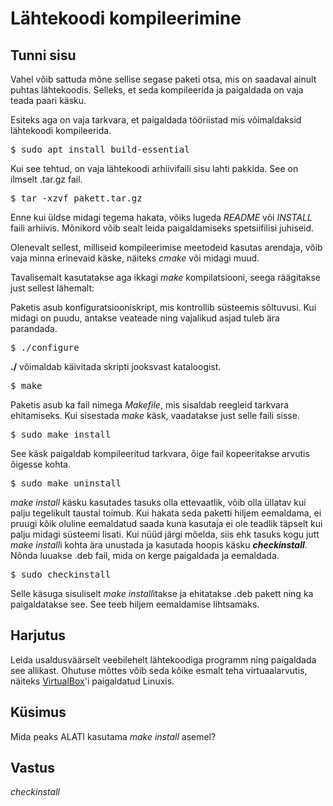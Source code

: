 ﻿# Lähtekoodi kompileerimine

## Tunni sisu

Vahel võib sattuda mõne sellise segase paketi otsa, mis on saadaval ainult puhtas lähtekoodis. Selleks, et seda kompileerida ja paigaldada on vaja teada paari käsku.

Esiteks aga on vaja tarkvara, et paigaldada tööriistad mis võimaldaksid lähtekoodi kompileerida.

<pre>$ sudo apt install build-essential</pre>

Kui see tehtud, on vaja lähtekoodi arhiivifaili sisu lahti pakkida. See on ilmselt .tar.gz fail.

<pre>$ tar -xzvf pakett.tar.gz</pre>

Enne kui üldse midagi tegema hakata, võiks lugeda *README* või *INSTALL* faili arhiivis. Mõnikord võib sealt leida paigaldamiseks spetsiifilisi juhiseid. 

Olenevalt sellest, milliseid kompileerimise meetodeid kasutas arendaja, võib vaja minna erinevaid käske, näiteks *cmake* või midagi muud.

Tavalisemalt kasutatakse aga ikkagi *make* kompilatsiooni, seega räägitakse just sellest lähemalt:

Paketis asub konfiguratsiooniskript, mis kontrollib süsteemis sõltuvusi. Kui midagi on puudu, antakse veateade ning vajalikud asjad tuleb ära parandada.

<pre>$ ./configure</pre>

<b>./</b> võimaldab käivitada skripti jooksvast kataloogist.

<pre>$ make</pre>

Paketis asub ka fail nimega *Makefile*, mis sisaldab reegleid tarkvara ehitamiseks. Kui sisestada *make* käsk, vaadatakse just selle faili sisse.

<pre>$ sudo make install</pre>

See käsk paigaldab kompileeritud tarkvara, õige fail kopeeritakse arvutis õigesse kohta.

<pre>$ sudo make uninstall</pre>

*make install* käsku kasutades tasuks olla ettevaatlik, võib olla üllatav kui palju tegelikult taustal toimub. Kui hakata seda paketti hiljem eemaldama, ei pruugi kõik oluline eemaldatud saada kuna kasutaja ei ole teadlik täpselt kui palju midagi süsteemi lisati. Kui nüüd järgi mõelda, siis ehk tasuks kogu jutt *make install*i kohta ära unustada ja kasutada hoopis käsku  <b>*checkinstall*</b>. Nõnda luuakse .deb fail, mida on kerge paigaldada ja eemaldada.

<pre>$ sudo checkinstall</pre> 

Selle käsuga sisuliselt *make install*itakse ja ehitatakse .deb pakett ning ka paigaldatakse see. See teeb hiljem eemaldamise lihtsamaks.

## Harjutus

Leida usaldusväärselt veebilehelt lähtekoodiga programm ning paigaldada see allikast. Ohutuse mõttes võib seda kõike esmalt teha virtuaalarvutis, näiteks [VirtualBox](https://www.virtualbox.org/)'i paigaldatud Linuxis.

## Küsimus

Mida peaks ALATI kasutama *make install* asemel?

## Vastus

*checkinstall*

